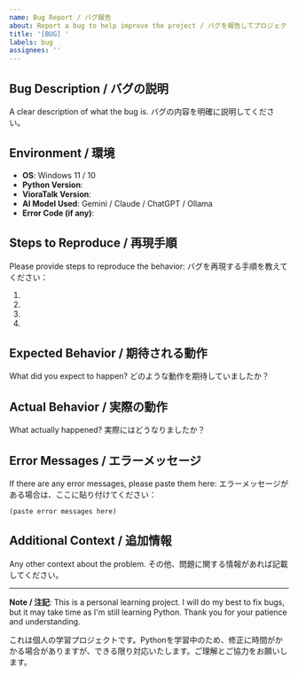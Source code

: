 ```yaml
---
name: Bug Report / バグ報告
about: Report a bug to help improve the project / バグを報告してプロジェクトの改善に協力
title: '[BUG] '
labels: bug
assignees: ''
---
```


## Bug Description / バグの説明

A clear description of what the bug is.
バグの内容を明確に説明してください。

## Environment / 環境

- **OS**: Windows 11 / 10
- **Python Version**: 
- **VioraTalk Version**: 
- **AI Model Used**: Gemini / Claude / ChatGPT / Ollama
- **Error Code (if any)**: 

## Steps to Reproduce / 再現手順

Please provide steps to reproduce the behavior:
バグを再現する手順を教えてください：

1. 
2. 
3. 
4. 

## Expected Behavior / 期待される動作

What did you expect to happen?
どのような動作を期待していましたか？

## Actual Behavior / 実際の動作

What actually happened?
実際にはどうなりましたか？

## Error Messages / エラーメッセージ

If there are any error messages, please paste them here:
エラーメッセージがある場合は、ここに貼り付けてください：

```
(paste error messages here)
```

## Additional Context / 追加情報

Any other context about the problem.
その他、問題に関する情報があれば記載してください。

---

**Note / 注記**: This is a personal learning project. I will do my best to fix bugs, but it may take time as I'm still learning Python. Thank you for your patience and understanding.

これは個人の学習プロジェクトです。Pythonを学習中のため、修正に時間がかかる場合がありますが、できる限り対応いたします。ご理解とご協力をお願いします。